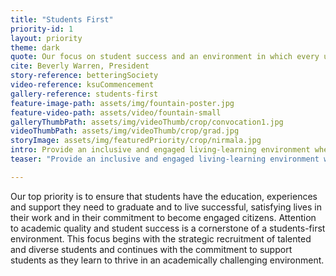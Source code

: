 ```yaml
---
title: "Students First"
priority-id: 1
layout: priority
theme: dark
quote: Our focus on student success and an environment in which every university decision is made relative to its impact on students has resulted in improvements in retention and graduation rates and greater student engagement in high-impact experiences.
cite: Beverly Warren, President
story-reference: betteringSociety
video-reference: ksuCommencement
gallery-reference: students-first
feature-image-path: assets/img/fountain-poster.jpg
feature-video-path: assets/video/fountain-small
galleryThumbPath: assets/img/videoThumb/crop/convocation1.jpg
videoThumbPath: assets/img/videoThumb/crop/grad.jpg
storyImage: assets/img/featuredPriority/crop/nirmala.jpg
intro: Provide an inclusive and engaged living-learning environment where all students thrive and graduate as informed citizens committed to a life of impact
teaser: "Provide an inclusive and engaged living-learning environment where all students thrive and graduate as informed citizens committed to a life of impact"

---
```


Our top priority is to ensure that students have the education, experiences and support they need to graduate and to live successful, satisfying lives in their work and in their commitment to become engaged citizens. Attention to academic quality and student success is a cornerstone of a students-first environment. This focus begins with the strategic recruitment of talented and diverse students and continues with the commitment to support students as they learn to thrive in an academically challenging environment.
